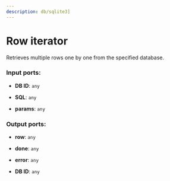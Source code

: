 ```yaml
---
description: db/sqlite3]
---
```


# Row iterator

Retrieves multiple rows one by one from the specified database.

### Input ports:

* __DB ID__: `any`


* __SQL__: `any`


* __params__: `any`

### Output ports:

* __row__: `any`


* __done__: `any`


* __error__: `any`


* __DB ID__: `any`


